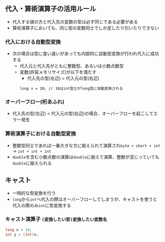 ## 代入・算術演算子の活用ルール
- 代入する値の方と代入先の変数の型は必ず同じである必要がある
- 算術演算子においても、同じ型の変数同士でしか足したり引いたりできない
### 代入における自動型変換
- 次の場合は型に食い違いがあっても内部的に自動型変換が行われ代入に成功する
  - 代入元と代入先がともに整数型、あるいは小数点数型
  - 変数(許容メモリサイズ)が以下を満たす
    - 代入先の型(左辺) > 代入元の型(右辺)
    ```
    long x = 10; // 10はint型だがlong型に自動変換される
    ```
### オーバーフロー(桁あふれ)
- 代入先の型(左辺) < 代入元の型(右辺)の場合、オーバーフローを起こしてエラー発生
### 算術演算子における自動型変換
- 整数型同士であれば一番大きな方に揃えられて演算され`byte + short + int` → `int + int + int`
- `double`を含む小数点数の演算は`double`に揃えて演算、整数が混じっていても`double`に揃えられる
## キャスト
- 一時的な型変換を行う
- `long`から`int`へ代入の際はオーバーフローしてしまうが、キャストを使うと代入の際のみ`int`に型変換する
### キャスト演算子 `(変換したい型)変換したい変数名`
```java
long x = 10;
int y = (int)x;
```
